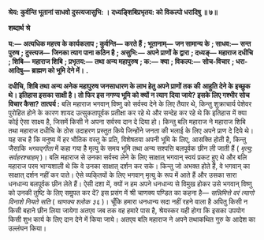 **श्रेय: कुर्वन्ति भूतानां साधवो दुस्त्यजासुभि: ।** **दध्यङ्शिबिप्रभृतय: को विकल्पो धरादिषु ॥ ७॥** 

**शब्दार्थ** **श्रे** 

**य:—** **अत्यधिक महत्त्व के कार्यकलाप** **; कुर्वन्ति—** **करते हैं** **; भूतानाम्—** **जन सामान्य के** **; साधव:—** **सन्त पुरुष** **; दुस्त्यज—** **जिनका त्याग पाना कठिन है** **; असुभि:—** **अपने प्राणों के द्वारा** **; दध्यङ्—** **महाराज दधीचि** **; शिबि—** **महाराज शिबि** **; प्रभृतय:—** **तथा अन्य महापुरुष** **; क:—** **क्या** **; विकल्प:—** **सोच-विचार** **; धरा-आदिषु—** **ब्राह्मण को भूमि देने में।** **.** 

**दधीचि, शिबि तथा अन्य अनेक महापुरुष जनसाधारण के लाभ हेतु अपने प्राणों तक की** **आहुति देने के इच्छुक थे। इतिहास इसका साक्षी है। तो फिर इस नगण्य भूमि को क्यों न त्याग** **दिया जाये? इसके लिए गश्भीर सोच विचार कैसा?** **तात्पर्य :** बलि महाराज भगवान् विष्णु को सर्वस्व देने के लिए तैयार थे, किन्तु शुक्राचार्य पेशेवर पुरोहित होने के कारण शायद उत्सुकतापूर्वक प्रतीक्षा कर रहे थे और सन्देह कर रहे थे कि इतिहास में क्या कोई ऐसा साक्ष्य है, जिसमें किसी ने अपना सर्वस्व दान दे दिया हो। किन्तु बलि महाराज ने महाराज शिबि तथा महाराज दधीचि के ठोस उदाहरण प्रस्तुत किये जिन्होंने जनता की भलाई के लिए अपने प्राण दे दिये थे। यह सच है कि मनुष्य में हर भौतिक वस्तु के प्रति, विशेषतया अपनी भूमि के लिए, आसक्ति होती है, किन्तु जैसाकि *भगवद्गीता* में कहा गया है मृत्यु के समय भूमि तथा अन्य सश्पत्ति बलपूर्वक छीन ली जाती हैं ( *मृत्यु: सर्वहरश्चाहम्* )। बलि महाराज से उनका सर्वस्व लेने के लिए साक्षात् भगवान् स्वयं प्रकट हुए थे और बलि महाराज परम भाग्यशाली थे कि वे उनका साक्षात् दर्शन कर सके। किन्तु जो अभक्त होते हैं, वे भगवान् का साक्षात् दर्शन नहीं कर पाते। ऐसे व्यकि्तयों के लिए भगवान् मृत्यु के रूप में आते हैं और उसका सारा धनधान्य बलपूर्वक छीन लेते हैं। ऐसी दशा में, क्यों न हम अपने धनधान्य से विमुख होकर उसे भगवान् विष्णु को उनकी तुष्टि के लिए समॢपत कर दें? इस प्रसंग में श्री चाणक्य पण्डित का कहना है— *सन्निमित्ते वरं त्यागो विनाशे नियते सति* ( *चाणक्य* *श्लोक ३६* )। चूँकि हमारा धनधान्य सदा नहीं रहने वाला है अपितु किसी न किसी बहाने छीन लिया जायेगा अतएव जब तक वह हमारे पास है, श्रेयस्कर यही होगा कि इसका उपयोग किसी शुभ कार्य के लिए दान देने में किया जाये। अतएव बलि महाराज ने अपने तथाकथित गुरु के आदेश का उल्लंघन किया।  